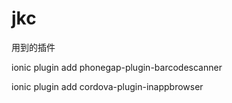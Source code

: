 # jkc

用到的插件

ionic plugin add phonegap-plugin-barcodescanner

ionic plugin add cordova-plugin-inappbrowser


